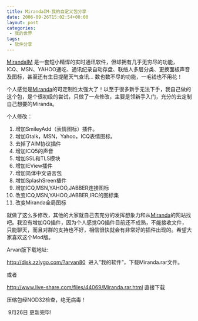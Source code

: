 ```yaml
---
title: MirandaIM-我的自定义包分享
date: 2006-09-26T15:02:54+00:00
layout: post
categories:
 - 我的世界
tags:
 - 软件分享
---
```


[MirandaIM](http://www.miranda-im.org/) 是一套短小精悍的实时通讯软件，但却拥有几乎无穷尽的功能，ICQ、MSN、YAHOO通吃、通讯纪录自动存盘、联络人多层分类、更换面板声音及图标，甚至还有生日提醒天气查讯… 数也数不尽的功能，一毛钱也不用花！

个人感觉是[Miranda](http://www.miranda-im.org/)的可定制性太强大了！以至于很多新手无法下手，我自己做的这个包，是个很初级的尝试，只做了一点修改，主要是领新手入门，充分的去定制自己想要的Miranda。

个人修改：

1. 增加SmileyAdd（表情图标）插件。
2. 增加Gtalk，MSN，Yahoo，ICQ表情图标。
3. 去掉了AIM协议插件
4. 增加ICQ5的声音
5. 增加SSL和TLS模块
6. 增加IEView插件
7. 增加简体中文语言包
8. 增加SplashSreen插件
9. 增加ICQ,MSN,YAHOO,JABBER连接图标
10. 改变ICQ,MSN,YAHOO,JABBER,IRC的图标集
11. 改变Miranda全局图标

就做了这么多修改，其他的大家就自己去充分的发挥想象力和从[Miranda](http://www.miranda-im.org/)的网站找吧。我没有增加QQ插件，因为个人感觉QQ插件目前还不成熟，不能接收文件，只能聊天，而且对群的支持也不好，相信很快就会有非常好的插件出现的。希望大家喜欢这个Mod版。

Arvan版下载地址:

<http://disk.zzlygo.com/?arvan80>  进入&#8221;我的软件&#8221;，下载Miranda.rar文件。

或者

<http://www.live-share.com/files/44069/Miranda.rar.html> 直接下载

压缩包经NOD32检查，绝无病毒！

 9月26日 更新完毕!